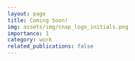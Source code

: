 ```yaml
---
layout: page
title: Coming Soon!
img: assets/img/cnap_logo_initials.png
importance: 1
category: work
related_publications: false
---
```


